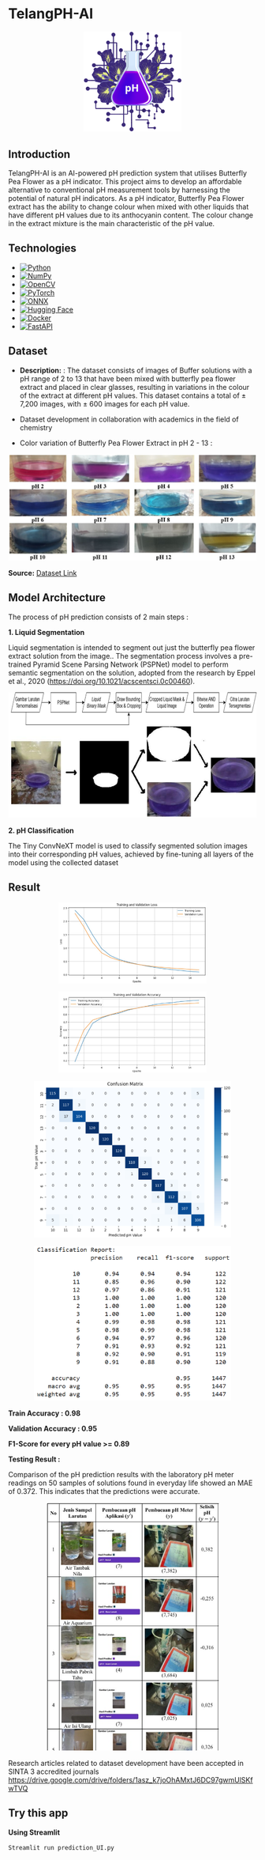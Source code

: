 # TelangPH-AI
<p align="center">
  <img src="./img/logo.png" alt="Logo" width="200"/>
</p>

## Introduction

TelangPH-AI is an AI-powered pH prediction system that utilises Butterfly Pea Flower as a pH indicator. This project aims to develop an affordable alternative to conventional pH measurement tools by harnessing the potential of natural pH indicators. As a pH indicator, Butterfly Pea Flower extract has the ability to change colour when mixed with other liquids that have different pH values due to its anthocyanin content. The colour change in the extract mixture is the main characteristic of the pH value.

## Technologies

- [![Python](https://img.shields.io/badge/Python-%2314354C.svg?style=flat&logo=python&logoColor=white)](https://www.python.org/)
- [![NumPy](https://img.shields.io/badge/NumPy-%23013243.svg?style=flat&logo=numpy&logoColor=white)](https://numpy.org/)
- [![OpenCV](https://img.shields.io/badge/OpenCV-%235C3EE8.svg?style=flat&logo=opencv&logoColor=white)](https://opencv.org/)
- [![PyTorch](https://img.shields.io/badge/PyTorch-%23EE4C2C.svg?style=flat&logo=pytorch&logoColor=white)](https://pytorch.org/)
- [![ONNX](https://img.shields.io/badge/ONNX-%23F7931E.svg?style=flat&logo=onnx&logoColor=white)](https://onnx.ai/)
- [![Hugging Face](https://img.shields.io/badge/Hugging%20Face-%23FFD21E.svg?style=flat&logo=huggingface&logoColor=black)](https://huggingface.co/)
- [![Docker](https://img.shields.io/badge/Docker-%232496ED.svg?style=flat&logo=docker&logoColor=white)](https://www.docker.com/)
- [![FastAPI](https://img.shields.io/badge/FastAPI-%23009688.svg?style=flat&logo=fastapi&logoColor=white)](https://fastapi.tiangolo.com/)

## Dataset

- **Description:** : The dataset consists of images of Buffer solutions with a pH range of 2 to 13 that have been mixed with butterfly pea flower extract and placed in clear glasses, resulting in variations in the colour of the extract at different pH values. This dataset contains a total of ± 7,200 images, with ± 600 images for each pH value. 

- Dataset development in collaboration with academics in the field of chemistry

- Color variation of Butterfly Pea Flower Extract in pH 2 - 13 :

![Dataset](./img/dataset.jpg)

**Source:** [Dataset Link](https://drive.google.com/drive/folders/1AEW6-xGKV9tvNPNj_pVaIWmhBnf2tzi3?usp=sharing)

## Model Architecture
The process of pH prediction consists of 2 main steps :

**1. Liquid Segmentation**

Liquid segmentation is intended to segment out just the butterfly pea flower extract solution from the image.. The segmentation process involves a pre-trained Pyramid Scene Parsing Network (PSPNet) model to perform semantic segmentation on the solution, adopted from the research by Eppel et al., 2020 (https://doi.org/10.1021/acscentsci.0c00460).

![Segmentation](./img/segmentation.jpg)

**2. pH Classification**

The Tiny ConvNeXT model is used to classify segmented solution images into their corresponding pH values, achieved by fine-tuning all layers of the model using the collected dataset

## Result
<p align="center">
  <img src="./img/loss.jpg" alt="Logo" width="300"/>
</p>
<p align="center">
  <img src="./img/acc.jpg" alt="Logo" width="300"/>
</p>
<p align="center">
  <img src="./img/confusion_matrix.png" alt="Logo" width="400"/>
</p>
<p align="center">
  <img src="./img/classification_report.png" alt="Logo" width="400"/>
</p>

**Train Accuracy : 0.98**

**Validation Accuracy : 0.95**

**F1-Score for every pH value >= 0.89**

**Testing Result :**

Comparison of the pH prediction results with the laboratory pH meter readings on 50 samples of solutions found in everyday life showed an MAE of 0.372. This indicates that the predictions were accurate.
<p align="center">
  <img src="./img/test.jpg" alt="Logo" width="350"/>
</p>

Research articles related to dataset development have been accepted in SINTA 3 accredited journals https://drive.google.com/drive/folders/1asz_k7joOhAMxtJ6DC97gwmUlSKfwTVQ

## Try this app

**Using Streamlit**
```bash
Streamlit run prediction_UI.py
```